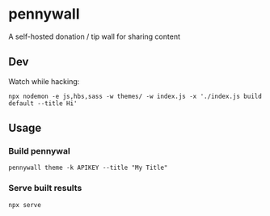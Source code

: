 # pennywall

A self-hosted donation / tip wall for sharing content

## Dev

Watch while hacking:

```
npx nodemon -e js,hbs,sass -w themes/ -w index.js -x './index.js build default --title Hi'
```

## Usage

### Build pennywal

```
pennywall theme -k APIKEY --title "My Title"
```

### Serve built results

```
npx serve
```


